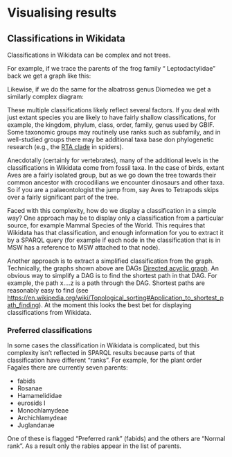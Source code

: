 # Visualising results

## Classifications in Wikidata

Classifications in Wikidata can be complex and not trees. 

For example, if we trace the parents of the frog family “ Leptodactylidae” back we get a graph like this:

Likewise, if we do the same for the albatross genus Diomedea we get a similarly complex diagram:

These multiple classifications likely reflect several factors. If you deal with just extant species you are likely to have fairly shallow classifications, for example, the kingdom, phylum, class, order, family, genus used by GBIF. Some taxonomic groups may routinely use ranks such as subfamily, and in well-studied groups there may be additional taxa base don phylogenetic research (e.g., the [RTA clade](https://en.wikipedia.org/wiki/RTA_clade) in  spiders).

Anecdotally (certainly for vertebrates), many of the additional levels in the classifications in Wikidata come from fossil taxa. In the case of birds, extant Aves are a fairly isolated group, but as we go down the tree towards their common ancestor with crocodilians we encounter dinosaurs and other taxa. So if you are a palaeontologist the jump from, say Aves to Tetrapods skips over a fairly significant part of the tree.

Faced with this complexity, how do we display a classification in a simple way? One approach may be to display only a classification from a particular source, for example Mammal Species of the World. This requires that Wikidata has that classification, and enough information for you to extract it by a SPARQL query (for example if each node in the classification that is in MSW has a reference to MSW attached to that node).

Another approach is to extract a simplified classification from the graph. Technically, the graphs shown above are DAGs [Directed acyclic graph](https://en.wikipedia.org/wiki/Directed_acyclic_graph).  An obvious way to simplify a DAG is to find the shortest path in that DAG. For example, the path x….z is a path through the DAG. Shortest paths are reasonably easy to find (see https://en.wikipedia.org/wiki/Topological_sorting#Application_to_shortest_path_finding). At the moment this looks the best bet for displaying classifications from Wikidata.

### Preferred classifications

In some cases the classification in Wikidata is complicated, but this complexity isn’t reflected in SPARQL results because parts of that classification have different “ranks”. For example, for the plant order Fagales there are currently seven parents:

- fabids
- Rosanae
- Hamamelididae
- eurosids I
- Monochlamydeae
- Archichlamydeae
- Juglandanae

One of these is flagged “Preferred rank” (fabids) and the others are “Normal rank”. As a result only the rabies appear in the list of parents.

